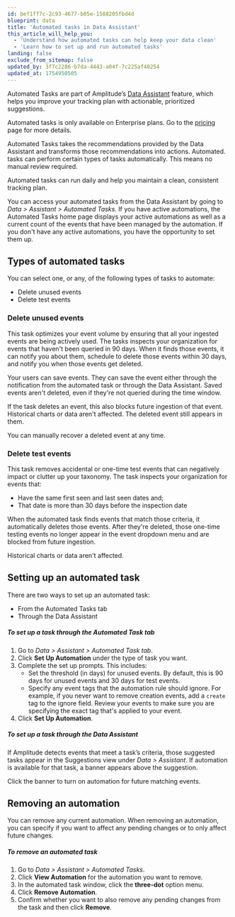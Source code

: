 ```yaml
---
id: bef1ff7c-2c93-4677-b05e-1588205fbd4d
blueprint: data
title: 'Automated tasks in Data Assistant'
this_article_will_help_you:
  - 'Understand how automated tasks can help keep your data clean'
  - 'Learn how to set up and run automated tasks'
landing: false
exclude_from_sitemap: false
updated_by: 3f7c2286-b7da-4443-a04f-7c225af40254
updated_at: 1754950505
---
```

Automated Tasks are part of Amplitude’s [Data Assistant](/docs/data/use-ai-data-assistant) feature, which helps you improve your tracking plan with actionable, prioritized suggestions. 

Automated tasks is only available on Enterprise plans. Go to the [pricing](https://amplitude.com/pricing) page for more details.

Automated Tasks takes the recommendations provided by the Data Assistant and transforms those recommendations into actions. Automated. tasks can perform certain types of tasks automatically. This means no manual review required. 

Automated tasks can run daily and help you maintain a clean, consistent tracking plan. 

You can access your automated tasks from the Data Assistant by going to *Data > Assistant > Automated Tasks*. 
If you have active automations, the Automated Tasks home page displays your active automations as well as a current count of the events that have been managed by the automation. If you don't have any active automations, you have the opportunity to set them up. 

## Types of automated tasks

You can select one, or any, of the following types of tasks to automate: 

* Delete unused events
* Delete test events

### Delete unused events
This task optimizes your event volume by ensuring that all your ingested events are being actively used. The tasks inspects your organization for events that haven't been queried in 90 days. When it finds those events, it can notify you about them, schedule to delete those events within 30 days, and notify you when those events get deleted. 

Your users can save events. They can save the event either through the notification from the automated task or through the Data Assistant. Saved events aren't deleted, even if they're not queried during the time window. 

If the task deletes an event, this also blocks future ingestion of that event. Historical charts or data aren't affected. The deleted event still appears in them. 

You can manually recover a deleted event at any time. 

### Delete test events
This task removes accidental or one-time test events that can negatively impact or clutter up your taxonomy. The task inspects your organization for events that:

* Have the same first seen and last seen dates and;
* That date is more than 30 days before the inspection date

When the automated task finds events that match those criteria, it automatically deletes those events. After they're deleted, those one-time testing events no longer appear in the event dropdown menu and are blocked from future ingestion.

Historical charts or data aren't affected. 

## Setting up an automated task

There are two ways to set up an automated task:

* From the Automated Tasks tab
* Through the Data Assistant

##### To set up a task through the Automated Task tab

1. Go to *Data > Assistant > Automated Task tab*.
2. Click **Set Up Automation** under the type of task you want.
3. Complete the set up prompts. This includes:
    * Set the threshold (in days) for unused events. By default, this is 90 days for unused events and 30 days for test events.
    * Specify any event tags that the automation rule should ignore. For example, if you never want to remove creation events, add a `create` tag to the ignore field. Review your events to make sure you are specifying the exact tag that's applied to your event.
4. Click **Set Up Automation**.


##### To set up a task through the Data Assistant

If Amplitude detects events that meet a task’s criteria, those suggested tasks appear in the Suggestions view under *Data > Assistant*. If automation is available for that task, a banner appears above the suggestion. 

Click the banner to turn on automation for future matching events.

## Removing an automation
You can remove any current automation. When removing an automation, you can specify if you want to affect any pending changes or to only affect future changes.  

##### To remove an automated task
1. Go to *Data > Assistant > Automated Tasks*. 
2. Click **View Automation** for the automation you want to remove. 
3. In the automated task window, click the **three-dot** option menu. 
4. Click **Remove Automation**.
5. Confirm whether you want to also remove any pending changes from the task and then click **Remove**.
